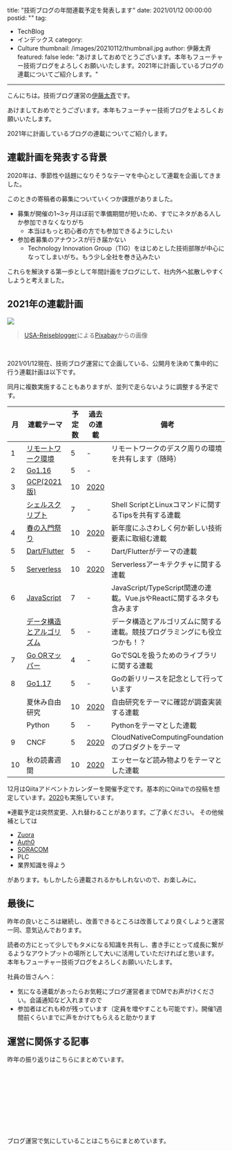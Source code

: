 title: "技術ブログの年間連載予定を発表します"
date: 2021/01/12 00:00:00
postid: ""
tag:
  - TechBlog
  - インデックス
category:
  - Culture
thumbnail: /images/20210112/thumbnail.jpg
author: 伊藤太斉
featured: false
lede: "あけましておめでとうございます。本年もフューチャー技術ブログをよろしくお願いいたします。2021年に計画しているブログの連載についてご紹介します。"
---

こんにちは。技術ブログ運営の[伊藤太斉](https://twitter.com/kaedemalu)です。

あけましておめでとうございます。本年もフューチャー技術ブログをよろしくお願いいたします。

2021年に計画しているブログの連載についてご紹介します。

## 連載計画を発表する背景

2020年は、季節性や話題になりそうなテーマを中心として連載を企画してきました。

このときの寄稿者の募集についていくつか課題がありました。

* 募集が開催の1~3ヶ月ほぼ前で準備期間が短いため、すでにネタがある人しか参加できなくなりがち
    * 本当はもっと初心者の方でも参加できるようにしたい
* 参加者募集のアナウンスが行き届かない
    * Technology Innovation Group（TIG）をはじめとした技術部隊が中心になってしまいがち。もう少し全社を巻き込みたい

これらを解決する第一歩として年間計画をブログにして、社内外へ拡散しやすくしようと考えました。


## 2021年の連載計画

<img src="/images/20210112/new-year-resolution-5859760_1280.jpg" loading="lazy">

> <a href="https://pixabay.com/ja/users/usa-reiseblogger-328188/?utm_source=link-attribution&amp;utm_medium=referral&amp;utm_campaign=image&amp;utm_content=5859760">USA-Reiseblogger</a>による<a href="https://pixabay.com/ja/?utm_source=link-attribution&amp;utm_medium=referral&amp;utm_campaign=image&amp;utm_content=5859760">Pixabay</a>からの画像

<br>

2021/01/12現在、技術ブログ運営にて企画している、公開月を決めて集中的に行う連載計画は以下です。

同月に複数実施することもありますが、並列で走らないように調整する予定です。


| 月 | 連載テーマ                                      | 予定数 | 過去の連載                     | 備考 |
| ---| ---------------------------------------------- | ----- | ------------------------------ | ---------------------------------------------------|
| 1  | [リモートワーク環境](/articles/20210118/)       | 5     | -                               | リモートワークのデスク周りの環境を共有します（随時）                                    |
| 2  | [Go1.16](/articles/20210207/)   　             | 5     | -                               |                                                  |
| 3  | [GCP(2021版)](/articles/20210307/)             | 10    | [2020](/articles/20200202/)     |                                                      |
|    | [シェルスクリプト](/articles/20210321/)         | 7      | -                               | Shell ScriptとLinuxコマンドに関するTipsを共有する連載          |
| 4  | [春の入門祭り](/articles/20210414a/)            | 10     | [2020](/articles/20200529/)   | 新年度にふさわしく何か新しい技術要素に取組む連載              |
| 5  | [Dart/Flutter](/articles/20210510a/)           | 5      | -                             | Dart/Flutterがテーマの連載                               |
| 5  | [Serverless](/articles/20210531a/)             | 10     | [2020](/articles/20200322/)   | Serverlessアーキテクチャに関する連載                                 |
| 6  | [JavaScript](/articles/20210614a/)             | 7      | -                             | JavaScript/TypeScript関連の連載。Vue.jsやReactに関するネタも含みます |
|    | [データ構造とアルゴリズム](/articles/20210628a/) | 5      | -                             | データ構造とアルゴリズムに関する連載。競技プログラミングにも役立つかも！？ |
| 7  | [Go ORマッパー](/articles/20210726a/)           | 4      | -                             | GoでSQLを扱うためのライブラリに関する連載                      |
| 8  | [Go1.17](/articles/20210810a/)                  | 5     | -                             | Goの新リリースを記念として行っています                          |
|    | 夏休み自由研究                                   | 10    | [2020](/articles/20200726/)   | 自由研究をテーマに確認が調査実装する連載                       |
| 　 | Python                                          | 5     | -                             | Pythonをテーマとした連載                                    |
| 9  | CNCF                                            | 5     | [2020](/articles/20200928/)   |  CloudNativeComputingFoundationのプロダクトをテーマ           |
| 10 | 秋の読書週間                                     | 10    | [2020](/articles/20201026/)   | エッセーなど読み物よりをテーマとした連載                       |


12月はQiitaアドベントカレンダーを開催予定です。基本的にQiitaでの投稿を想定しています。[2020](https://qiita.com/advent-calendar/2020/future)も実施しています。

※連載予定は突然変更、入れ替わることがあります。ご了承ください。
その他候補としては

- [Zuora](/tags/Zuora/)
- [Auth0](/tags/Auth0/)
- [SORACOM](/tags/SORACOM/)
- PLC
- 業界知識を得よう

があります。もしかしたら連載されるかもしれないので、お楽しみに。

## 最後に

昨年の良いところは継続し、改善できるところは改善してより良くしようと運営一同、意気込んでおります。

読者の方にとって少しでもタメになる知識を共有し、書き手にとって成長に繋がるようなアウトプットの場所として大いに活用していただければと思います。
本年もフューチャー技術ブログをよろしくお願いいたします。


社員の皆さんへ：

* 気になる連載があったらお気軽にブログ運営者までDMでお声がけください。会議通知など入れますので
* 参加者はどれも枠が残っています（定員を増やすことも可能です）。開催1週間前くらいまでに声をかけてもらえると助かります

## 運営に関係する記事

昨年の振り返りはこちらにまとめています。

<div class="iframely-embed"><div class="iframely-responsive" style="height: 140px; padding-bottom: 0;"><a href="https://future-architect.github.io/articles/20201127/index.html" data-iframely-url="//cdn.iframe.ly/mp0v8g9?iframe=card-small"></a></div></div>


ブログ運営で気にしていることはこちらにまとめています。

<div class="iframely-embed"><div class="iframely-responsive" style="height: 140px; padding-bottom: 0;"><a href="https://future-architect.github.io/articles/20200530/index.html" data-iframely-url="//cdn.iframe.ly/NZFPJjo?iframe=card-small"></a></div></div>

<script async src="//cdn.iframe.ly/embed.js" charset="utf-8"></script>
